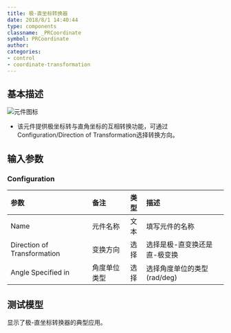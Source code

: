 ```yaml
---
title: 极-直坐标转换器
date: 2018/8/1 14:40:44
type: components
classname: _PRCoordinate
symbol: PRCoordinate
author: 
categories: 
- control
- coordinate-transformation
---
```

## <span id="comp_desc">基本描述</span>
![元件图标]()
- 该元件提供极坐标转与直角坐标的互相转换功能，可通过Configuration/Direction of Transformation选择转换方向。

## <span id="comp_params">输入参数</span>
### <span id="comp_params_group_Configuration">Configuration</span>
| 参数 | 备注 | 类型 | 描述 |
| :--- | :--- | :--: | :--- |
| <span id="comp_params_param_Name">Name</span> | 元件名称 | 文本 | 填写元件的名称 |
| <span id="comp_params_param_Direction">Direction of Transformation</span> | 变换方向 | 选择 | 选择是极-直变换还是直-极变换 |
| <span id="comp_params_param_Unit">Angle Specified in</span> | 角度单位类型 | 选择 | 选择角度单位的类型(rad/deg) |

[Name]: #comp_params_param_Name "Name"
[Direction of Transformation]: #comp_params_param_Direction "Direction of Transformation"
[Angle Specified in]: #comp_params_param_Unit "Angle Specified in"

## <span id="comp_example">测试模型</span>
[<test name>](<test link>)显示了极-直坐标转换器的典型应用。




